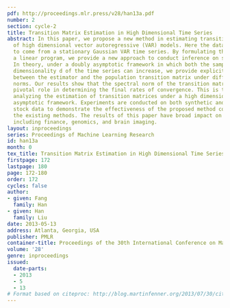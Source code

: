 ```yaml
---
pdf: http://proceedings.mlr.press/v28/han13a.pdf
number: 2
section: cycle-2
title: Transition Matrix Estimation in High Dimensional Time Series
abstract: In this paper, we propose a new method in estimating transition matrices
  of high dimensional vector autoregressive (VAR) models. Here the data are assumed
  to come from a stationary Gaussian VAR time series. By formulating the problem as
  a linear program, we provide a new approach to conduct inference on such models.
  In theory, under a doubly asymptotic framework in which both the sample size T and
  dimensionality d of the time series can increase, we provide explicit rates of convergence
  between the estimator and the population transition matrix under different matrix
  norms. Our results show that the spectral norm of the transition matrix plays a
  pivotal role in determining the final rates of convergence. This is the first work
  analyzing the estimation of transition matrices under a high dimensional doubly
  asymptotic framework. Experiments are conducted on both synthetic and real-world
  stock data to demonstrate the effectiveness of the proposed method compared with
  the existing methods. The results of this paper have broad impact on different applications,
  including finance, genomics, and brain imaging.
layout: inproceedings
series: Proceedings of Machine Learning Research
id: han13a
month: 0
tex_title: Transition Matrix Estimation in High Dimensional Time Series
firstpage: 172
lastpage: 180
page: 172-180
order: 172
cycles: false
author:
- given: Fang
  family: Han
- given: Han
  family: Liu
date: 2013-05-13
address: Atlanta, Georgia, USA
publisher: PMLR
container-title: Proceedings of the 30th International Conference on Machine Learning
volume: '28'
genre: inproceedings
issued:
  date-parts:
  - 2013
  - 5
  - 13
# Format based on citeproc: http://blog.martinfenner.org/2013/07/30/citeproc-yaml-for-bibliographies/
---
```

